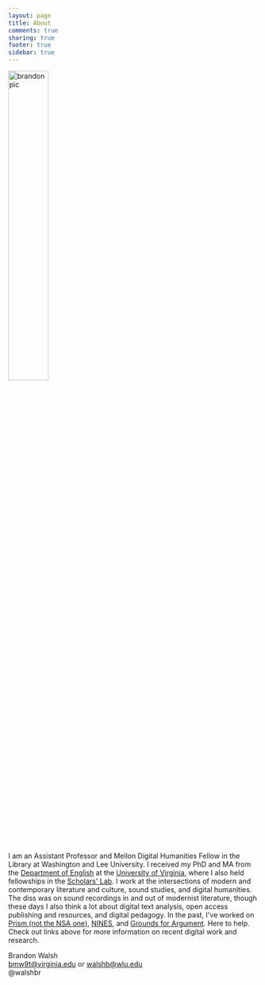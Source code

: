 ```yaml
---
layout: page
title: About
comments: true
sharing: true
footer: true
sidebar: true
---
```


<img class="right" width="40%" src="{{ root_url }}/new_me.jpg" title="Brandon Walsh" alt="brandon pic">
<p>I am an Assistant Professor and Mellon Digital Humanities Fellow in the Library at Washington and Lee University. I received my PhD and MA from the <a href="http://www.engl.virginia.edu">Department of English</a> at the <a href="http://www.virginia.edu">University of Virginia</a>, where I also held fellowships in the <a href="https://www.scholarslab.org">Scholars' Lab</a>. I work at the intersections of modern and contemporary literature and culture, sound studies, and digital humanities. The diss was on sound recordings in and out of modernist literature, though these days I also think a lot about digital text analysis, open access publishing and resources, and digital pedagogy. In the past, I've worked on <a href="https://www.prism.scholarslab.org">Prism (not the NSA one)</a>, <a href="https://www.nines.org">NINES</a>, and <a href="https://www.groundsforargument.org">Grounds for Argument</a>. Here to help. Check out links above for more information on recent digital work and research.</p> 

Brandon Walsh  
 <a href="mailto:bmw9t@virginia.edu">bmw9t@virginia.edu</a> or <a href="mailto:walshb@wlu.edu">walshb@wlu.edu</a><br>
@walshbr   